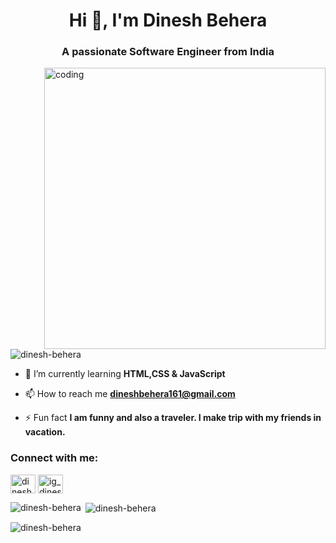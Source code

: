 <h1 align="center">Hi 👋, I'm Dinesh Behera</h1>
<h3 align="center">A passionate Software Engineer from India</h3>
<img align="right"alt="coding"width="450"src="https://animafoundation.in/wp-content/uploads/2021/03/website.gif">

<p align="left"> <img src="https://komarev.com/ghpvc/?username=dinesh-behera&label=Profile%20views&color=0e75b6&style=flat" alt="dinesh-behera" /> </p>

- 🌱 I’m currently learning **HTML,CSS & JavaScript**

- 📫 How to reach me **dineshbehera161@gmail.com**

- ⚡ Fun fact **I am funny and also a traveler. I make trip with my friends in vacation.**

<h3 align="left">Connect with me:</h3>
<p align="left">
<a href="https://linkedin.com/in/dinesh-behera17" target="blank"><img align="center" src="https://raw.githubusercontent.com/rahuldkjain/github-profile-readme-generator/master/src/images/icons/Social/linked-in-alt.svg" alt="dinesh-behera" height="30" width="40" /></a>
<a href="https://instagram.com/ig_dinesh7" target="blank"><img align="center" src="https://raw.githubusercontent.com/rahuldkjain/github-profile-readme-generator/master/src/images/icons/Social/instagram.svg" alt="ig_dinesh7" height="30" width="40" /></a>
</p>

<p><img align="left" src="https://github-readme-stats.vercel.app/api/top-langs?username=dinesh-behera&show_icons=true&locale=en&layout=compact" alt="dinesh-behera" /></p>

<p>&nbsp;<img align="center" src="https://github-readme-stats.vercel.app/api?username=dinesh-behera&show_icons=true&locale=en" alt="dinesh-behera" /></p>

<p><img align="center" src="https://github-readme-streak-stats.herokuapp.com/?user=dinesh-behera&" alt="dinesh-behera" /></p>
